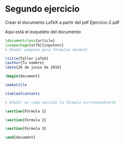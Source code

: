 # Segundo ejercicio

Crear el documento LaTeX a partir del pdf Ejercicio-2.pdf

Aquí está el esqueleto del documento:

```latex
\documentclass{article}
\usepackage[utf8]{inputenc}
% Añadir paquete para fórmulas amsmath

\title{Taller LaTeX}
\author{Tu nombre}
\date{26 de junio de 2019}

\begin{document}

\maketitle

\tableofcontents

% Añadir en cada sección la fórmula correspondiente

\section{Fórmula 1}

\section{Fórmula 2}

\section{Fórmula 3}

\end{document}
```
